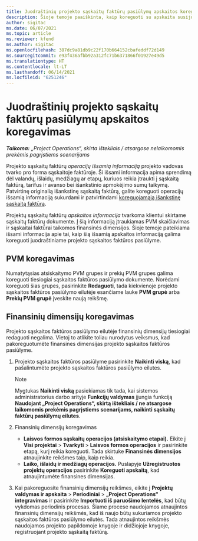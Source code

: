 ```yaml
---
title: Juodraštinių projekto sąskaitų faktūrų pasiūlymų apskaitos koregavimas
description: Šioje temoje paaiškinta, kaip koreguoti su apskaita susijusią informaciją juodraštiniame sąskaitos faktūros pasiūlyme.
author: sigitac
ms.date: 06/07/2021
ms.topic: article
ms.reviewer: kfend
ms.author: sigitac
ms.openlocfilehash: 387dc9a81db9c22f170b664152cbafeddf72d149
ms.sourcegitcommit: e93f436afbb92a312fc71b6371866f01927e49d5
ms.translationtype: HT
ms.contentlocale: lt-LT
ms.lasthandoff: 06/14/2021
ms.locfileid: "6251246"
---
```

# <a name="correct-the-accounting-on-draft-project-invoice-proposals"></a>Juodraštinių projekto sąskaitų faktūrų pasiūlymų apskaitos koregavimas

_**Taikoma:** „Project Operations“, skirta ištekliais / atsargose nelaikomomis prekėmis pagrįstiems scenarijams_

Projekto sąskaitų faktūrų *operacijų išsamią informaciją* projekto vadovas tvarko pro forma sąskaitoje faktūroje. Ši išsami informacija apima sprendimą dėl valandų, išlaidų, medžiagų ar etapų, kuriuos reikia įtraukti į sąskaitą faktūrą, tarifus ir avanso bei išankstinio apmokėjimo sumų taikymą. Patvirtinę originalią išankstinę sąskaitą faktūrą, galite koreguoti operacijų išsamią informaciją sukurdami ir patvirtindami [koreguojamąją išankstinę sąskaitą faktūrą](../proforma-invoicing/corrective-invoices.md).

Projektų sąskaitų faktūrų *apskaitos informacija* tvarkoma klientui skirtame sąskaitų faktūrų dokumente. Į šią informaciją įtraukiamas PVM skaičiavimas ir sąskaitai faktūrai taikomos finansinės dimensijos. Šioje temoje pateikiama išsami informacija apie tai, kaip šią išsamią apskaitos informaciją galima koreguoti juodraštiniame projekto sąskaitos faktūros pasiūlyme.

## <a name="adjust-sales-tax"></a>PVM koregavimas

Numatytąsias atsiskaitymo PVM grupes ir prekių PVM grupes galima koreguoti tiesiogiai sąskaitos faktūros pasiūlymo dokumente. Norėdami koreguoti šias grupes, pasirinkite **Redaguoti**, tada kiekvienoje projekto sąskaitos faktūros pasiūlymo eilutėje esančiame lauke **PVM grupė** arba **Prekių PVM grupė** įveskite naują reikšmę.

## <a name="adjust-financial-dimensions"></a>Finansinių dimensijų koregavimas

Projekto sąskaitos faktūros pasiūlymo eilutėje finansinių dimensijų tiesiogiai redaguoti negalima. Vietoj to atlikite toliau nurodytus veiksmus, kad pakoreguotumėte finansines dimensijas projekto sąskaitos faktūros pasiūlyme.

1. Projekto sąskaitos faktūros pasiūlyme pasirinkite **Naikinti viską**, kad pašalintumėte projekto sąskaitos faktūros pasiūlymo eilutes.

    > [!NOTE]
    > Mygtukas **Naikinti viską** pasiekiamas tik tada, kai sistemos administratorius darbo srityje **Funkcijų valdymas** įjungia funkciją **Naudojant „Project Operations“, skirtą ištekliais / ne atsargose laikomomis prekėmis pagrįstiems scenarijams, naikinti sąskaitų faktūrų pasiūlymų eilutes**.

2. Finansinių dimensijų koregavimas

    - **Laisvos formos sąskaitų operacijos (atsiskaitymo etapai).** Eikite į **Visi projektai** \> **Tvarkyti** \> **Laisvos formos operacijos** ir pasirinkite etapą, kurį reikia koreguoti. Tada skirtuke **Finansinės dimensijos** atnaujinkite reikšmes taip, kaip reikia.
    - **Laiko, išlaidų ir medžiagų operacijos.** Puslapyje **Užregistruotos projektų operacijos** pasirinkite **Koreguoti apskaitą**, kad atnaujintumėte finansines dimensijas.

3. Kai pakoreguosite finansinių dimensijų reikšmes, eikite į **Projektų valdymas ir apskaita** \> **Periodiniai** \> **„Project Operations“ integravimas** ir pasirinkite **Importuoti iš paruošimo lentelės**, kad būtų vykdomas periodinis procesas. Šiame procese naudojamos atnaujintos finansinių dimensijų reikšmės, kad iš naujo būtų sukuriamos projekto sąskaitos faktūros pasiūlymo eilutės. Tada atnaujintos reikšmės naudojamos projekto papildomoje knygoje ir didžiojoje knygoje, registruojant projekto sąskaitą faktūrą.
